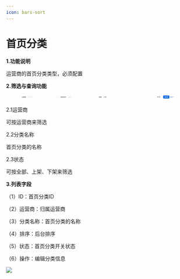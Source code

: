 ```yaml
---
icon: bars-sort
---
```


# 首页分类

**1.功能说明**

运营商的首页分类类型，必须配置

**2.筛选与查询功能**

<figure><img src="../../.gitbook/assets/image (191).png" alt=""><figcaption></figcaption></figure>

2.1运营商

可按运营商来筛选

2.2分类名称

首页分类的名称

2.3状态

可按全部、上架、下架来筛选

**3.列表字段**

（1）ID：首页分类ID

（2）运营商：归属运营商

（3）分类名称：首页分类的名称

（4）排序：后台排序

（5）状态：首页分类开关状态

（6）操作：编辑分类信息

![](file:///C:/Users/Administrator/AppData/Local/Temp/msohtmlclip1/01/clip_image004.jpg)
